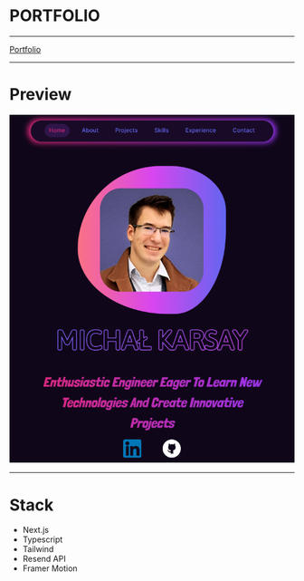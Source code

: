 # PORTFOLIO
___

[Portfolio](https://portfolio-utshadow.vercel.app/ "lets get in touch")

___

# Preview
![Portfolio showcase layout](.\src\pics\portfo.png "Portfolio showcase layout")

___

# Stack

- Next.js
- Typescript
- Tailwind
- Resend API
- Framer Motion

